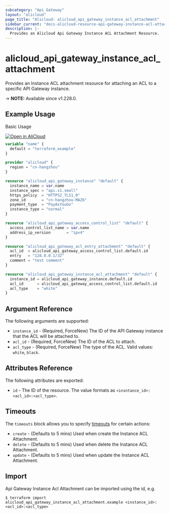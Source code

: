 ```yaml
---
subcategory: "Api Gateway"
layout: "alicloud"
page_title: "Alicloud: alicloud_api_gateway_instance_acl_attachment"
sidebar_current: "docs-alicloud-resource-api-gateway-instance-acl-attachment"
description: |-
  Provides an Alicloud Api Gateway Instance ACL Attachment Resource.
---
```


# alicloud_api_gateway_instance_acl_attachment

Provides an Instance ACL attachment resource for attaching an ACL to a specific API Gateway instance.

-> **NOTE:** Available since v1.228.0.

## Example Usage

Basic Usage

<div style="display: block;margin-bottom: 40px;"><div class="oics-button" style="float: right;position: absolute;margin-bottom: 10px;">
  <a href="https://api.aliyun.com/terraform?resource=alicloud_api_gateway_instance_acl_attachment&exampleId=b9856fed-be7d-b9c2-203e-4c984d59f5632a2cb41c&activeTab=example&spm=docs.r.api_gateway_instance_acl_attachment.0.b9856fedbe&intl_lang=EN_US" target="_blank">
    <img alt="Open in AliCloud" src="https://img.alicdn.com/imgextra/i1/O1CN01hjjqXv1uYUlY56FyX_!!6000000006049-55-tps-254-36.svg" style="max-height: 44px; max-width: 100%;">
  </a>
</div></div>

```terraform
variable "name" {
  default = "terraform_example"
}

provider "alicloud" {
  region = "cn-hangzhou"
}

resource "alicloud_api_gateway_instance" "default" {
  instance_name = var.name
  instance_spec = "api.s1.small"
  https_policy  = "HTTPS2_TLS1_0"
  zone_id       = "cn-hangzhou-MAZ6"
  payment_type  = "PayAsYouGo"
  instance_type = "normal"
}

resource "alicloud_api_gateway_access_control_list" "default" {
  access_control_list_name = var.name
  address_ip_version       = "ipv4"
}

resource "alicloud_api_gateway_acl_entry_attachment" "default" {
  acl_id  = alicloud_api_gateway_access_control_list.default.id
  entry   = "128.0.0.1/32"
  comment = "test comment"
}

resource "alicloud_api_gateway_instance_acl_attachment" "default" {
  instance_id = alicloud_api_gateway_instance.default.id
  acl_id      = alicloud_api_gateway_access_control_list.default.id
  acl_type    = "white"
}
```

## Argument Reference

The following arguments are supported:

* `instance_id` - (Required, ForceNew) The ID of the API Gateway instance that the ACL will be attached to.
* `acl_id` - (Required, ForceNew) The ID of the ACL to attach.
* `acl_type` - (Required, ForceNew) The type of the ACL. Valid values: `white`, `black`.

## Attributes Reference

The following attributes are exported:

* `id` - The ID of the resource. The value formats as `<insntance_id>:<acl_id>:<acl_type>`.

## Timeouts

The `timeouts` block allows you to specify [timeouts](https://www.terraform.io/docs/configuration-0-11/resources.html#timeouts) for certain actions:
* `create` - (Defaults to 5 mins) Used when create the Instance ACL Attachment.
* `delete` - (Defaults to 5 mins) Used when delete the Instance ACL Attachment.
* `update` - (Defaults to 5 mins) Used when update the Instance ACL Attachment.

## Import

Api Gateway Instance Acl Attachment can be imported using the id, e.g.

```shell
$ terraform import alicloud_api_gateway_instance_acl_attachment.example <instance_id>:<acl_id>:<acl_type>
```
